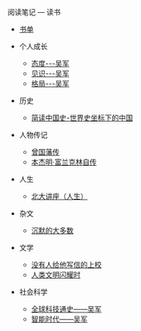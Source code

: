 <div class="sidebar-title">阅读笔记 — 读书</div>
<template id="root-breadcrumb">读书</template>

- [书单](document/阅读笔记/读书/书单.md)

- 个人成长

  - [态度---吴军](document/阅读笔记/读书/个人成长/态度---吴军.md)
  - [见识---吴军](document/阅读笔记/读书/个人成长/见识---吴军.md)
  - [格局---吴军](document/阅读笔记/读书/个人成长/格局---吴军.md)

- 历史

  - [简读中国史-世界史坐标下的中国](document/阅读笔记/读书/历史/简读中国史-世界史坐标下的中国.md)

- 人物传记

  - [曾国藩传](document/阅读笔记/读书/人物传记/曾国藩传.md)
  - [本杰明·富兰克林自传](document/阅读笔记/读书/人物传记/本杰明·富兰克林自传.md)

- 人生

  - [北大讲座（人生）](document/阅读笔记/读书/人生/北大讲座（人生）.md)

- 杂文

  - [沉默的大多数](document/阅读笔记/读书/杂文/沉默的大多数.md)

- 文学

  - [没有人给他写信的上校](document/阅读笔记/读书/文学/没有人给他写信的上校.md)
  - [人类文明闪耀时](document/阅读笔记/读书/文学/人类文明闪耀时.md)

- 社会科学

  - [全球科技通史——吴军](document/阅读笔记/读书/社会科学/全球科技通史——吴军.md)
  - [智能时代——吴军](document/阅读笔记/读书/社会科学/智能时代——吴军.md)

